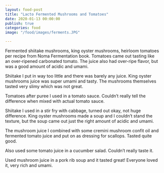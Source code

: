 ```yaml
---
layout: food-post
title: "Lacto Fermented Mushrooms and Tomatoes"
date: 2020-01-13 00:00:00
publish: true
categories: food
image: "/food/images/ferments.JPG"

---
```


Fermented shiitake mushrooms, king oyster mushrooms, heirloom tomatoes per recipe from Noma Fermentation book. Tomatoes came out tasting like an over-ripened carbonated tomato. The juice also had over-ripe flavor, but was a good amount of acidic and umami. 

Shiitake I put in way too little and there was barely any juice. King oyster mushrooms juice was super umami and tasty. The mushrooms themselves tasted very slimy which was not great.

Tomatoes after puree I used in a tomato sauce. Couldn’t really tell the difference when mixed with actual tomato sauce.

Shiitake I used in a stir fry with cabbage, turned out okay, not huge difference. King oyster mushrooms made a soup and I couldn’t stand the texture, but the soup came out just the right amount of acidic and umami. 

The mushroom juice I combined with some cremini mushroom confit oil and fermented tomato juice and put on as dressing for scallops. Tasted quite good.

Also used some tomato juice in a cucumber salad. Couldn’t really taste it.

Used mushroom juice in a pork rib soup and it tasted great! Everyone loved it, very rich and umami.
